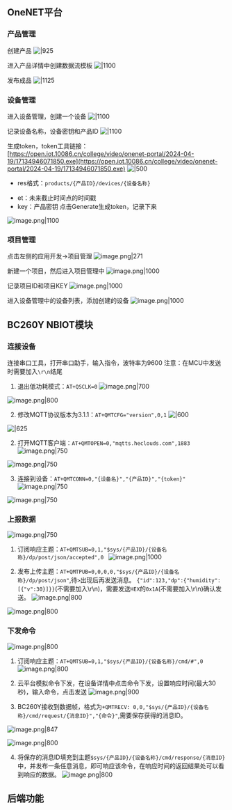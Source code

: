 ## OneNET平台

### 产品管理
创建产品
![|925](https://cdn.jsdelivr.net/gh/xuezhaorong/Picgo//Source/fix-dir/picgo/picgo-clipboard-images/2025/02/25/17-46-13-f3e768387b2b17019ba4256bd1b9654a-20250225174612-4198c8.png)

 进入产品详情中创建数据流模板
![|1100](https://cdn.jsdelivr.net/gh/xuezhaorong/Picgo//Source/fix-dir/picgo/picgo-clipboard-images/2025/02/25/17-53-10-2ff9f88934ae3eee5c8844fcf67276af-20250225175309-df772c.png)

发布成品
![|1125](https://cdn.jsdelivr.net/gh/xuezhaorong/Picgo//Source/fix-dir/picgo/picgo-clipboard-images/2025/02/25/17-54-46-b2277a4011060301546fb6199986a4a1-20250225175446-13f679.png)

### 设备管理
进入设备管理，创建一个设备
![|1100](https://cdn.jsdelivr.net/gh/xuezhaorong/Picgo//Source/fix-dir/picgo/picgo-clipboard-images/2025/02/25/17-57-52-32225f43ebd5600c230730b9d36a96f4-20250225175751-9204f0.png)

记录设备名称，设备密钥和产品ID
![|1100](https://cdn.jsdelivr.net/gh/xuezhaorong/Picgo//Source/fix-dir/picgo/picgo-clipboard-images/2025/02/25/17-59-07-6631a8b64c6aa6215b76ebd957d7e9d7-20250225175906-a223b3.png)

生成token，token工具链接：[https://open.iot.10086.cn/college/video/onenet-portal/2024-04-19/17134946071850.exe](https://open.iot.10086.cn/college/video/onenet-portal/2024-04-19/17134946071850.exe)
![|500](https://cdn.jsdelivr.net/gh/xuezhaorong/Picgo//Source/fix-dir/picgo/picgo-clipboard-images/2025/02/25/18-03-10-922a6d4d9b7a08a147b1ca219a1d4fed-20250225180309-81618c.png)

* res格式：`products/{产品ID}/devices/{设备名称}`
- et：未来截止时间点的时间戳
- key：产品密钥
点击Generate生成token，记录下来

![image.png|1100](https://cdn.jsdelivr.net/gh/xuezhaorong/Picgo//Source/fix-dir/picgo/picgo-clipboard-images/2025/03/20/14-28-41-752096a8519cbc6f8ae59daadb5df623-20250320142841-717ee2.png)

### 项目管理
点击左侧的应用开发->项目管理
![image.png|271](https://cdn.jsdelivr.net/gh/xuezhaorong/Picgo//Source/fix-dir/picgo/picgo-clipboard-images/2025/03/30/15-44-47-1e533c7bebb4154ae6956457efd4a5ca-20250330154446-4101b1.png)

新建一个项目，然后进入项目管理中
![image.png|1000](https://cdn.jsdelivr.net/gh/xuezhaorong/Picgo//Source/fix-dir/picgo/picgo-clipboard-images/2025/03/30/15-44-01-f0d6d010c21ad580f166d9c8bdc38d30-20250330154400-9bf77f.png)

记录项目ID和项目KEY
![image.png|1000](https://cdn.jsdelivr.net/gh/xuezhaorong/Picgo//Source/fix-dir/picgo/picgo-clipboard-images/2025/03/30/15-54-00-6b5cb7400889f986a1f81234e67ec725-20250330155400-fea95e.png)

进入设备管理中的设备列表，添加创建的设备
![image.png|1000](https://cdn.jsdelivr.net/gh/xuezhaorong/Picgo//Source/fix-dir/picgo/picgo-clipboard-images/2025/03/30/15-56-23-9bd84d850614cdca117d2589084b2b38-20250330155623-d02811.png)

## BC260Y NBIOT模块
### 连接设备
连接串口工具，打开串口助手，输入指令，波特率为9600
注意：在MCU中发送时需要加入`\r\n`结尾

1. 退出低功耗模式：`AT+QSCLK=0`
![image.png|700](https://cdn.jsdelivr.net/gh/xuezhaorong/Picgo//Source/fix-dir/picgo/picgo-clipboard-images/2025/02/26/11-55-06-d97272e8214603e0f32cd94649286dc2-20250226115505-41fecb.png)


![image.png|800](https://cdn.jsdelivr.net/gh/xuezhaorong/Picgo//Source/fix-dir/picgo/picgo-clipboard-images/2025/02/26/11-55-24-832f6548da1c7d575ce5936de74de3b7-20250226115523-42408e.png)

2. 修改MQTT协议版本为3.1.1：`AT+QMTCFG="version",0,1`
![|600](https://cdn.jsdelivr.net/gh/xuezhaorong/Picgo//Source/fix-dir/picgo/picgo-clipboard-images/2025/02/25/18-45-08-f39b3b2340c5fa60fd86d119fb5ea7f5-20250225184507-ffdf7b.png)

![|625](https://cdn.jsdelivr.net/gh/xuezhaorong/Picgo//Source/fix-dir/picgo/picgo-clipboard-images/2025/02/25/18-48-39-62e7e877cdfffc8cd0bd7f9951c79e3c-20250225184838-15a8a3.png)

2. 打开MQTT客户端：`AT+QMTOPEN=0,"mqtts.heclouds.com",1883` 
![image.png|750](https://cdn.jsdelivr.net/gh/xuezhaorong/Picgo//Source/fix-dir/picgo/picgo-clipboard-images/2025/02/25/19-09-09-2e268201ee645aca5d570c1d01233992-20250225190907-d8a2b9.png)


![image.png|750](https://cdn.jsdelivr.net/gh/xuezhaorong/Picgo//Source/fix-dir/picgo/picgo-clipboard-images/2025/02/25/19-09-52-a655934c3abf469c3a55ce7df225ba0c-20250225190952-d27274.png)

3.  连接到设备：`AT+QMTCONN=0,"{设备名}","{产品ID}","{token}"`
![image.png|750](https://cdn.jsdelivr.net/gh/xuezhaorong/Picgo//Source/fix-dir/picgo/picgo-clipboard-images/2025/02/25/19-11-47-72a0e96d245e51317b860d9b4da4ebde-20250225191146-52309e.png)

![image.png|750](https://cdn.jsdelivr.net/gh/xuezhaorong/Picgo//Source/fix-dir/picgo/picgo-clipboard-images/2025/02/25/19-12-30-1997ff666dd8fd76df8a8858da515ab4-20250225191230-781b06.png)

### 上报数据
![image.png|750](https://cdn.jsdelivr.net/gh/xuezhaorong/Picgo//Source/fix-dir/picgo/picgo-clipboard-images/2025/02/25/19-13-25-02c2b8e6cc5c40d18baf7c0846980256-20250225191325-9159a5.png)

1. 订阅响应主题：`AT+QMTSUB=0,1,"$sys/{产品ID}/{设备名称}/dp/post/json/accepted",0
`
![image.png|1000](https://cdn.jsdelivr.net/gh/xuezhaorong/Picgo//Source/fix-dir/picgo/picgo-clipboard-images/2025/02/25/19-15-12-9ed57c75b5b61f52e4c3c11b63d224c9-20250225191512-4ad10a.png)

2. 发布上传主题：`AT+QMTPUB=0,0,0,0,"$sys/{产品ID}/{设备名称}/dp/post/json"`,待`>`出现后再发送消息。
`{"id":123,"dp":{"humidity":[{"v":30}]}}`(不需要加入\\r\\n)，需要发送`HEX`的`0x1A`(不需要加入\\r\\n)确认发送。
![image.png|800](https://cdn.jsdelivr.net/gh/xuezhaorong/Picgo//Source/fix-dir/picgo/picgo-clipboard-images/2025/03/20/14-07-18-f0f387911a9dae70ee9f68c63f30de6d-20250320140717-5e26a1.png)


![image.png|800](https://cdn.jsdelivr.net/gh/xuezhaorong/Picgo//Source/fix-dir/picgo/picgo-clipboard-images/2025/02/25/19-20-07-5c0947727b41509ce45fbd222d12a844-20250225192006-48ddf3.png)

### 下发命令

![image.png|800](https://cdn.jsdelivr.net/gh/xuezhaorong/Picgo//Source/fix-dir/picgo/picgo-clipboard-images/2025/03/30/16-02-40-5ac2763b31d4315430983161c9215976-20250330160239-c5dd46.png)

1. 订阅响应主题：`AT+QMTSUB=0,1,"$sys/{产品ID}/{设备名称}/cmd/#",0`
![image.png|800](https://cdn.jsdelivr.net/gh/xuezhaorong/Picgo//Source/fix-dir/picgo/picgo-clipboard-images/2025/02/25/19-15-12-9ed57c75b5b61f52e4c3c11b63d224c9-20250225191512-4ad10a.png)

2. 云平台模拟命令下发，在设备详情中点击命令下发，设置响应时间(最大30秒)，输入命令，点击发送
![image.png|900](https://cdn.jsdelivr.net/gh/xuezhaorong/Picgo//Source/fix-dir/picgo/picgo-clipboard-images/2025/03/30/16-06-47-f9c81f85669916e5f500754b123613f4-20250330160646-84ce98.png)

3. BC260Y接收到数据帧，格式为`+QMTRECV: 0,0,"$sys/{产品ID}/{设备名称}/cmd/request/{消息ID}","{命令}"`,需要保存获得的消息ID。

![image.png|847](https://cdn.jsdelivr.net/gh/xuezhaorong/Picgo//Source/fix-dir/picgo/picgo-clipboard-images/2025/03/30/16-44-53-76f8176b2a3a50e6797ce38cc9f5c1e4-20250330164453-01eac7.png)


![image.png|800](https://cdn.jsdelivr.net/gh/xuezhaorong/Picgo//Source/fix-dir/picgo/picgo-clipboard-images/2025/03/30/16-11-14-c29023343929f199b7f9aa73dd49d699-20250330161113-346ca1.png)

4. 将保存的消息ID填充到主题`$sys/{产品ID}/{设备名称}/cmd/response/{消息ID}`中，并发布一条任意消息，即可响应该命令，在响应时间的返回结果处可以看到响应的数据。
![image.png|800](https://cdn.jsdelivr.net/gh/xuezhaorong/Picgo//Source/fix-dir/picgo/picgo-clipboard-images/2025/03/30/16-48-36-d16b1a2cdcd8885cd1097dd9d5dd478f-20250330164835-b13457.png)

## 后端功能

